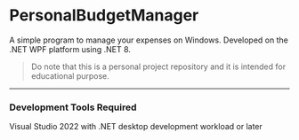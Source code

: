 # PersonalBudgetManager

A simple program to manage your expenses on Windows. Developed on the .NET WPF platform using .NET 8.

> Do note that this is a personal project repository and it is intended for educational purpose.

---

### Development Tools Required

Visual Studio 2022 with .NET desktop development workload or later
